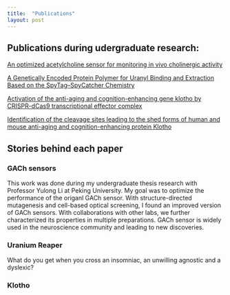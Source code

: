 ```yaml
---
title:  "Publications"
layout: post
---
```


## Publications during udergraduate research:
[An optimized acetylcholine sensor for monitoring in vivo cholinergic activity][nature-methods]

[A Genetically Encoded Protein Polymer for Uranyl Binding and Extraction Based on the SpyTag–SpyCatcher Chemistry][iGEM]

[Activation of the anti-aging and cognition-enhancing gene klotho by CRISPR-dCas9 transcriptional effector complex][Klotho1]

[Identification of the cleavage sites leading to the shed forms of human and mouse anti-aging and cognition-enhancing protein Klotho][Klotho2]

[nature-methods]: https://www.nature.com/articles/s41592-020-0953-2
[iGEM]: https://pubs.acs.org/doi/abs/10.1021/acssynbio.8b00223
[Klotho1]: https://link.springer.com/article/10.1007/s12031-017-1011-0
[Klotho2]: https://journals.plos.org/plosone/article?id=10.1371/journal.pone.0226382


## Stories behind each paper

### GACh sensors

This work was done during my undergraduate thesis research with Professor Yulong Li at Peking University. My goal was to optimize the performance of the origanl GACh sensor. With structure-directed mutagenesis and cell-based optical screening, I found an improved version of GACh sensors. With collaborations with other labs, we further characterized its properties in multiple preparations. GACh sensor is widely used in the neuroscience community and leading to new discoveries.   

### Uranium Reaper

What do you get when you cross an insomniac, an unwilling agnostic and a dyslexic?

### Klotho

